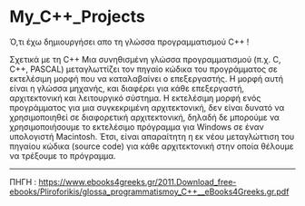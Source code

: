 # My_C++_Projects
Ό,τι έχω δημιουργήσει απο τη γλώσσα προγραμματισμού C++ !

Σχετικά με τη C++
Μια συνηθισμένη γλώσσα προγραμματισμού (π.χ. C, C++, PASCAL) μεταγλωττίζει τον
πηγαίο κώδικα του προγράμματος σε εκτελέσιμη μορφή που να καταλαβαίνει ο
επεξεργαστής. Η μορφή αυτή είναι η γλώσσα μηχανής, και διαφέρει για κάθε
επεξεργαστή, αρχιτεκτονική και λειτουργικό σύστημα. Η εκτελέσιμη μορφή ενός
προγράμματος για μια συγκεκριμένη αρχιτεκτονική, δεν είναι δυνατό να χρησιμοποιηθεί
σε διαφορετική αρχιτεκτονική, δηλαδή δε μπορούμε να χρησιμοποιήσουμε το εκτελέσιμο
πρόγραμμα για Windows σε έναν υπολογιστή Macintosh. Έτσι, είναι απαραίτητη η εκ
νέου μεταγλώττιση του πηγαίου κώδικα (source code) για κάθε αρχιτεκτονική στην
οποία θέλουμε να τρέξουμε το πρόγραμμα.


---
ΠΗΓΗ : https://www.ebooks4greeks.gr/2011.Download_free-ebooks/Pliroforikis/glossa_programmatismoy_C++__eBooks4Greeks.gr.pdf
